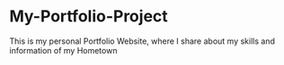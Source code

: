 # My-Portfolio-Project
This is my personal Portfolio Website, where I share about my skills and information of my Hometown

